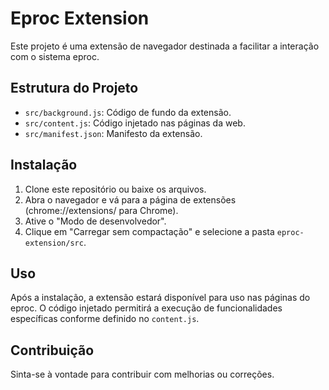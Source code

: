 # Eproc Extension

Este projeto é uma extensão de navegador destinada a facilitar a interação com o sistema eproc.

## Estrutura do Projeto

- `src/background.js`: Código de fundo da extensão.
- `src/content.js`: Código injetado nas páginas da web.
- `src/manifest.json`: Manifesto da extensão.

## Instalação

1. Clone este repositório ou baixe os arquivos.
2. Abra o navegador e vá para a página de extensões (chrome://extensions/ para Chrome).
3. Ative o "Modo de desenvolvedor".
4. Clique em "Carregar sem compactação" e selecione a pasta `eproc-extension/src`.

## Uso

Após a instalação, a extensão estará disponível para uso nas páginas do eproc. O código injetado permitirá a execução de funcionalidades específicas conforme definido no `content.js`. 

## Contribuição

Sinta-se à vontade para contribuir com melhorias ou correções.